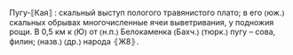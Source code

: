 ---
---

Пугу-⟦Кая⟧
: скальный выступ пологого травянистого плато; в его ⦅юж.⦆ скальных обрывах многочисленные ячеи выветривания, у подножия рощи. В 0,5 км к ⦅Ю⦆ от ⦅н.п.⦆ Белокаменка ⦅Бахч.⦆ ⦅тюрк.⦆ пугу – сова, филин; ⦅назв.⦆ ⦅др.⦆ народа ⦃Ж8⦄.
